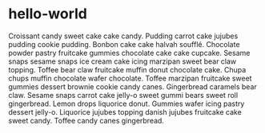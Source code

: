 # hello-world

Croissant candy sweet cake cake candy. Pudding carrot cake jujubes pudding cookie pudding. Bonbon cake cake halvah soufflé. Chocolate powder pastry fruitcake gummies chocolate cake cake cupcake. Sesame snaps sesame snaps ice cream cake icing marzipan sweet bear claw topping. Toffee bear claw fruitcake muffin donut chocolate cake. Chupa chups muffin chocolate wafer chocolate. Toffee marzipan fruitcake sweet gummies dessert brownie cookie candy canes. Gingerbread caramels bear claw. Sesame snaps carrot cake jelly-o sweet gummi bears sweet roll gingerbread. Lemon drops liquorice donut. Gummies wafer icing pastry dessert jelly-o. Liquorice jujubes topping danish jujubes fruitcake cake sweet candy. Toffee candy canes gingerbread.
